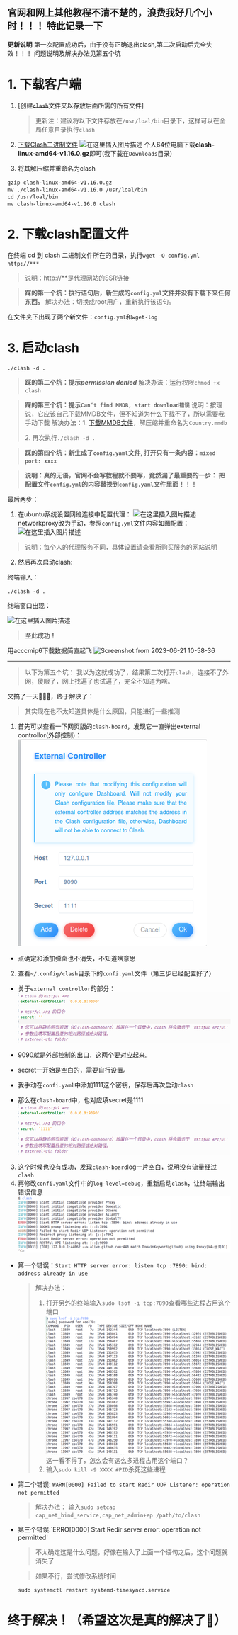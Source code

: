 官网和网上其他教程不清不楚的，浪费我好几个小时！！！
特此记录一下
---
**更新说明**
第一次配置成功后，由于没有正确退出clash,第二次启动后完全失效！！！
问题说明及解决办法见第五个坑

# 1. 下载客户端

 1. ~~[创建`clash`文件夹以存放后面所需的所有文件]~~
    > 更新注：建议将以下文件存放在`/usr/loal/bin`目录下，这样可以在全局任意目录执行`clash`

 2. [下载Clash二进制文件](https://github.com/Dreamacro/clash/releases)
![在这里插入图片描述](https://img-blog.csdnimg.cn/d04292718a244ffe8619883fe5f637a3.png)
个人64位电脑下载**clash-linux-amd64-v1.16.0.gz**即可(我下载在`Downloads`目录)
 3. 将其解压缩并重命名为clash
   ```
   gzip clash-linux-amd64-v1.16.0.gz
   mv ./clash-linux-amd64-v1.16.0 /usr/loal/bin
   cd /usr/loal/bin
   mv clash-linux-amd64-v1.16.0 clash
   ```

# 2.  下载clash配置文件
在终端 cd 到 clash 二进制文件所在的目录，执行`wget -O config.yml http://***`

> 说明：http://**是代理网站的SSR链接

> **踩的第一个坑：执行语句后，新生成的`config.yml`文件并没有下载下来任何东西。**
> 解决办法：切换成root用户，重新执行该语句。

在文件夹下出现了两个新文件：`config.yml`和`wget-log`
# 3. 启动clash

```
./clash -d .
```
> **踩的第二个坑：提示*permission denied***
> 解决办法：运行权限`chmod +x clash`

> **踩的第三个坑：提示`Can‘t find MMDB, start download错误`**
> 说明：按理说，它应该自己下载MMDB文件，但不知道为什么下载不了，所以需要我手动下载
> 解决办法：1. [下载MMDB文件](https://gitee.com/dnqbob/sp_engine/blob/SPcn-01-02-20/GeoLite2-Country.mmdb.gz)，解压缩并重命名为`Country.mmdb`</p>
> 2. 再次执行`./clash -d .`

> **踩的第四个坑：新生成了`config.yaml`文件, 打开只有一条内容：`mixed port: xxxx`**

> **说明：真的无语，官网不会写教程就不要写，竟然漏了最重要的一步：
> 把配置文件`config.yml`的内容替换到`config.yaml`文件里面！！！**

最后两步：
1. 在ubuntu系统设置网络连接中配置代理：
![在这里插入图片描述](https://img-blog.csdnimg.cn/f44cfc2c8ffa49209ae4f260ed0b4781.png)
networkproxy改为手动，参照`config.yml`文件内容如图配置：
![在这里插入图片描述](https://img-blog.csdnimg.cn/0c216ca9fe3b4f13a593593d4066bc4c.png)
> 说明：每个人的代理服务不同，具体设置请查看所购买服务的网站说明

2. 然后再次启动clash: 

终端输入：
```
./clash -d .
```

终端窗口出现：

![在这里插入图片描述](https://img-blog.csdnimg.cn/b4fa45ba28db450c9edaa5d7ba23316c.png)

> **至此成功！**

用acccmip6下载数据简直起飞
![Screenshot from 2023-06-21 10-58-36](https://github.com/70iscoolest/ubuntu-proxy-clash/assets/91779073/76dcdc32-f5f6-4158-8492-c80fcc15170b)

---------------------------------------------------------------------------------------------------------------------------------------------
> 以下为第五个坑：
我以为这就成功了，结果第二次打开`clash`，连接不了外网，傻眼了，网上找遍了也试遍了，完全不知道为啥。

又搞了一天👺👺👺，终于解决了：

> 其实现在也不太知道具体是什么原因，只能进行一些推测

1. 首先可以查看一下网页版的`clash-board`，发现它一直弹出external controllor(外部控制)：
![](./pics/external_control.png)

- 点确定和添加弹窗也不消失，不知道啥意思

2. 查看`~/.config/clash`目录下的`confi.yaml`文件（第三步已经配置好了）

- 关于`external controllor`的部分：
![](./pics/yamlec.png)

- 9090就是外部控制的出口，这两个要对应起来。
- secret一开始是空白的，需要自行设置。
- 我手动在`confi.yaml`中添加1111这个密钥，保存后再次启动`clash`
- 那么在`clash-board`中，也对应填secret是1111
![](./pics/yamlec2.png)

3. 这个时候也没有成功，发现`clash-board`log一片空白，说明没有流量经过`clash`
4. 再修改`confi.yaml`文件中的`log-level=debug`，重新启动`clash`，让终端输出错误信息
![](./pics/debug.png)

- 第一个错误：`Start HTTP server error: listen tcp :7890: bind: address already in use`
  > 解决办法：
  > 1. 打开另外的终端输入`sudo lsof -i tcp:7890`查看哪些进程占用这个端口
  ![](./pics/portinuse.png)
  这一看不得了，怎么会有这么多进程占用这个端口？
  > 2. 输入`sudo kill -9 XXXX #PID`杀死这些进程

- 第二个错误: `WARN[0000] Failed to start Redir UDP Listener: operation not permitted`
  > 解决办法：
  > 输入`sudo setcap cap_net_bind_service,cap_net_admin+ep /path/to/clash`

- 第三个错误:`ERRO[0000] Start Redir server error: operation not permitted'
  > 不太确定这是什么问题，好像在输入了上面一个语句之后，这个问题就消失了

  > 如果不行，尝试修改系统时间
  ```
  sudo systemctl restart systemd-timesyncd.service
  ```

# 终于解决！（希望这次是真的解决了👊）


 

